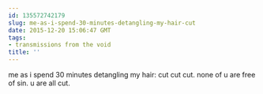 ```yaml
---
id: 135572742179
slug: me-as-i-spend-30-minutes-detangling-my-hair-cut
date: 2015-12-20 15:06:47 GMT
tags:
- transmissions from the void
title: ''
---
```


me as i spend 30 minutes detangling my hair: cut cut cut. none of u are free of sin. u are all cut.